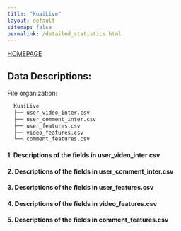```yaml
---
title: "KuaiLive"
layout: default
sitemap: false
permalink: /detailed_statistics.html
---
```


[HOMEPAGE](./)

## Data Descriptions:

File organization:

```bash
  KuaiLive
  ├── user_video_inter.csv          
  ├── user_comment_inter.csv
  ├── user_features.csv
  ├── video_features.csv
  └── comment_features.csv
```

#### 1. Descriptions of the fields in user_video_inter.csv



#### 2. Descriptions of the fields in user_comment_inter.csv


#### 3. Descriptions of the fields in user_features.csv


#### 4. Descriptions of the fields in video_features.csv



#### 5. Descriptions of the fields in comment_features.csv
